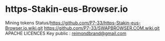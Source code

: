 # https-Stakin-eus-Browser.io
Mining tokens
Status/https://github.com/P7-33/https-Stakin-eus-Browser.io.wiki.git
https://github.com/P7-33/SWAPBROWSER.COM.wiki.git
APACHE LICENCES
Key public : reimondbrand@gmail.com
